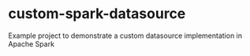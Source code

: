 # custom-spark-datasource
Example project to demonstrate a custom datasource implementation in Apache Spark
